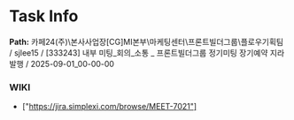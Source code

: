 # Task Info

**Path:** 카페24(주)\본사사업장\[CG]MI본부\마케팅센터\프론트빌더그룹\플로우기획팀 / sjlee15 / [333243] 내부 미팅_회의_소통 _ 프론트빌더그룹 정기미팅 장기예약 지라 발행 / 2025-09-01_00-00-00

### WIKI
- ["https://jira.simplexi.com/browse/MEET-7021"]

